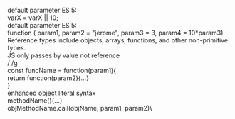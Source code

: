 default parameter ES 5:\
varX = varX || 10;\
default parameter ES 5:\
function ( param1, param2 = "jerome", param3 = 3, param4 = 10\*param3)\
Reference types include objects, arrays, functions, and other non-primitive types.\
JS only passes by value not reference\
/ /g \
const funcName = function(param1){\
 return function(param2){...}\
}\
enhanced object literal syntax\
methodName(){...}\
objMethodName.call(objName, param1, param2)\
